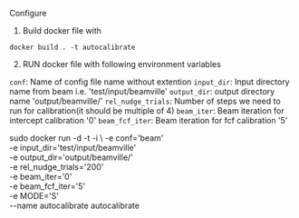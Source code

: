 Configure

1. Build docker file with

`docker build . -t autocalibrate`


2. RUN docker file with following environment variables

`conf`: Name of config file name without extention 
`input_dir`: Input directory name from beam i.e. 'test/input/beamville'
`output_dir`: output directory name 'output/beamville/'
`rel_nudge_trials`: Number of steps we need to run for calibration(it should be multiple of 4) 
`beam_iter`: Beam iteration for intercept calibration '0'
`beam_fcf_iter`: Beam iteration for fcf calibration '5'


sudo docker run -d -t -i \ 
-e conf='beam' \
-e input_dir='test/input/beamville' \
-e output_dir='output/beamville/' \
-e rel_nudge_trials='200' \
-e beam_iter='0' \
-e beam_fcf_iter='5' \
-e MODE='S' \
--name autocalibrate autocalibrate